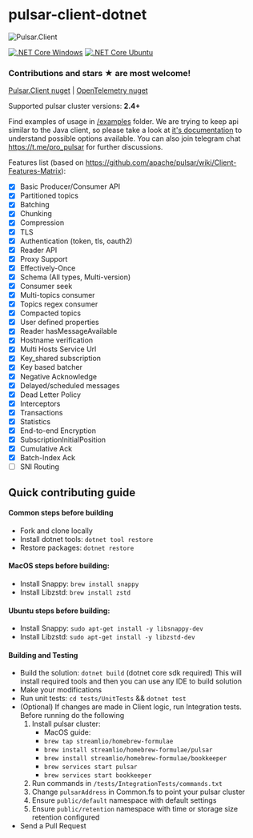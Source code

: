 # pulsar-client-dotnet
![Pulsar.Client](https://github.com/fsharplang-ru/pulsar-client-dotnet/raw/develop/images/pulsar-client-dotnet.png)

[![.NET Core Windows](https://github.com/fsharplang-ru/pulsar-client-dotnet/workflows/.NET%20Core%20Windows/badge.svg)](https://github.com/fsharplang-ru/pulsar-client-dotnet/actions?query=workflow%3A%22.NET+Core+Windows%22)
[![.NET Core Ubuntu](https://github.com/fsharplang-ru/pulsar-client-dotnet/workflows/.NET%20Core%20Ubuntu/badge.svg)](https://github.com/fsharplang-ru/pulsar-client-dotnet/actions?query=workflow%3A%22.NET+Core+Ubuntu%22)

### Contributions and stars ★ are most welcome!

[Pulsar.Client nuget](https://www.nuget.org/packages/Pulsar.Client) |
[OpenTelemetry nuget](https://www.nuget.org/packages/Pulsar.Client.Otel/)

Supported pulsar cluster versions: **2.4+**

Find examples of usage in [/examples](https://github.com/fsharplang-ru/pulsar-client-dotnet/tree/develop/examples) folder. We are trying to keep api similar to the Java client, so please take a look at [it's documentation](https://pulsar.apache.org/docs/en/client-libraries-java/#connection-urls) to understand possible options available. You can also join telegram chat https://t.me/pro_pulsar for further discussions.

Features list (based on https://github.com/apache/pulsar/wiki/Client-Features-Matrix):

- [X] Basic Producer/Consumer API
- [X] Partitioned topics
- [X] Batching
- [X] Chunking
- [X] Compression
- [X] TLS
- [X] Authentication (token, tls, oauth2)
- [X] Reader API
- [X] Proxy Support
- [X] Effectively-Once
- [X] Schema (All types, Multi-version)
- [X] Consumer seek
- [X] Multi-topics consumer
- [X] Topics regex consumer
- [X] Compacted topics
- [X] User defined properties
- [X] Reader hasMessageAvailable
- [X] Hostname verification
- [X] Multi Hosts Service Url
- [X] Key_shared subscription
- [X] Key based batcher
- [X] Negative Acknowledge
- [X] Delayed/scheduled messages	
- [X] Dead Letter Policy
- [X] Interceptors
- [X] Transactions
- [X] Statistics
- [X] End-to-end Encryption
- [X] SubscriptionInitialPosition
- [X] Cumulative Ack
- [X] Batch-Index Ack
- [ ] SNI Routing

## Quick contributing guide

#### Common steps before building

 - Fork and clone locally
 - Install dotnet tools: `dotnet tool restore`
 - Restore packages: `dotnet restore`
 
#### MacOS steps before building:

 - Install Snappy: `brew install snappy`
 - Install Libzstd: `brew install zstd`
 
#### Ubuntu steps before building:
 
 - Install Snappy: `sudo apt-get install -y libsnappy-dev`
 - Install Libzstd: `sudo apt-get install -y libzstd-dev`
 
#### Building and Testing

 - Build the solution: `dotnet build` (dotnet core sdk required) This will install required tools and then you can use any IDE to build solution
 - Make your modifications
 - Run unit tests: `cd tests/UnitTests` && `dotnet test` 
 - (Optional) If changes are made in Client logic, run Integration tests. Before running do the following
    1. Install pulsar cluster:
        * MacOS guide:
        * `brew tap streamlio/homebrew-formulae`
        * `brew install streamlio/homebrew-formulae/pulsar`
        * `brew install streamlio/homebrew-formulae/bookkeeper`
        * `brew services start pulsar`
        * `brew services start bookkeeper`
    1. Run commands in `/tests/IntegrationTests/commands.txt`
    1. Change `pulsarAddress` in Common.fs to point your pulsar cluster
    1. Ensure `public/default` namespace with default settings
    1. Ensure `public/retention` namespace with time or storage size retention configured
 - Send a Pull Request
